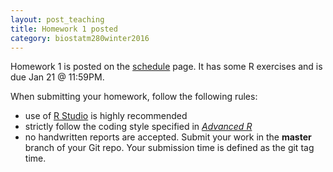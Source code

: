 ```yaml
---
layout: post_teaching
title: Homework 1 posted
category: biostatm280winter2016
---
```


Homework 1 is posted on the [schedule](../../../../schedule.html) page. It has some R exercises and is due Jan 21 @ 11:59PM.

When submitting your homework, follow the following rules:  
* use of [R Studio](http://www.rstudio.com/) is highly recommended  
* strictly follow the coding style specified in [_Advanced R_](http://adv-r.had.co.nz/Style.html)  
* no handwritten reports are accepted. Submit your work in the **master** branch of your Git repo. Your submission time is defined as the git tag time.  



